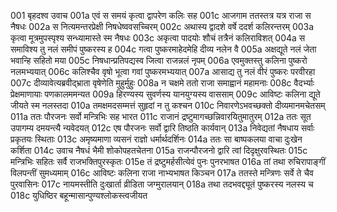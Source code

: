 001	बृहदश्व उवाच
001a	एवं स समयं कृत्वा द्वापरेण कलिः सह
001c	आजगाम ततस्तत्र यत्र राजा स नैषधः
002a	स नित्यमन्तरप्रेक्षी निषधेष्ववसच्चिरम्
002c	अथास्य द्वादशे वर्षे ददर्श कलिरन्तरम्
003a	कृत्वा मूत्रमुपस्पृश्य सन्ध्यामास्ते स्म नैषधः
003c	अकृत्वा पादयोः शौचं तत्रैनं कलिराविशत्
004a	स समाविश्य तु नलं समीपं पुष्करस्य ह
004c	गत्वा पुष्करमाहेदमेहि दीव्य नलेन वै
005a	अक्षद्यूते नलं जेता भवान्हि सहितो मया
005c	निषधान्प्रतिपद्यस्व जित्वा राजन्नलं नृपम्
006a	एवमुक्तस्तु कलिना पुष्करो नलमभ्ययात्
006c	कलिश्चैव वृषो भूत्वा गवां पुष्करमभ्ययात्
007a	आसाद्य तु नलं वीरं पुष्करः परवीरहा
007c	दीव्यावेत्यब्रवीद्भ्राता वृषेणेति मुहुर्मुहुः
008a	न चक्षमे ततो राजा समाह्वानं महामनाः
008c	वैदर्भ्याः प्रेक्षमाणायाः पणकालममन्यत
009a	हिरण्यस्य सुवर्णस्य यानयुग्यस्य वाससाम्
009c	आविष्टः कलिना द्यूते जीयते स्म नलस्तदा
010a	तमक्षमदसम्मत्तं सुहृदां न तु कश्चन
010c	निवारणेऽभवच्छक्तो दीव्यमानमचेतसम्
011a	ततः पौरजनः सर्वो मन्त्रिभिः सह भारत
011c	राजानं द्रष्टुमागच्छन्निवारयितुमातुरम्
012a	ततः सूत उपागम्य दमयन्त्यै न्यवेदयत्
012c	एष पौरजनः सर्वो द्वारि तिष्ठति कार्यवान्
013a	निवेद्यतां नैषधाय सर्वाः प्रकृतयः स्थिताः
013c	अमृष्यमाणा व्यसनं राज्ञो धर्मार्थदर्शिनः
014a	ततः सा बाष्पकलया वाचा दुःखेन कर्शिता
014c	उवाच नैषधं भैमी शोकोपहतचेतना
015a	राजन्पौरजनो द्वारि त्वां दिदृक्षुरवस्थितः
015c	मन्त्रिभिः सहितः सर्वै राजभक्तिपुरस्कृतः
015e	तं द्रष्टुमर्हसीत्येवं पुनः पुनरभाषत
016a	तां तथा रुचिरापाङ्गीं विलपन्तीं सुमध्यमाम्
016c	आविष्टः कलिना राजा नाभ्यभाषत किञ्चन
017a	ततस्ते मन्त्रिणः सर्वे ते चैव पुरवासिनः
017c	नायमस्तीति दुःखार्ता व्रीडिता जग्मुरालयान्
018a	तथा तदभवद्द्यूतं पुष्करस्य नलस्य च
018c	युधिष्ठिर बहून्मासान्पुण्यश्लोकस्त्वजीयत
